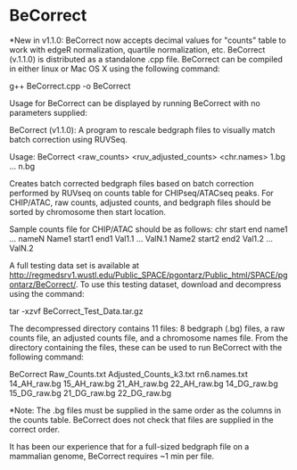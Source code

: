 # BeCorrect
*New in v1.1.0: BeCorrect now accepts decimal values for "counts" table to work with edgeR normalization, quartile normalization, etc.
BeCorrect (v.1.1.0) is distributed as a standalone .cpp file.  BeCorrect can be compiled in either linux or Mac OS X using the following command:

g++ BeCorrect.cpp -o BeCorrect

Usage for BeCorrect can be displayed by running BeCorrect with no parameters supplied:

BeCorrect (v1.1.0): A program to rescale bedgraph files to visually match batch correction using RUVSeq.

  Usage: BeCorrect <raw_counts> <ruv_adjusted_counts> <chr.names> 1.bg ... n.bg

Creates batch corrected bedgraph files based on batch correction performed by RUVseq on counts table for CHIPseq/ATACseq peaks.  For CHIP/ATAC, raw counts, adjusted counts, and bedgraph files should be sorted by chromosome then start location.

Sample counts file for CHIP/ATAC should be as follows:
chr	start	end	name1	...	nameN
Name1	start1	end1	Val1.1	...	ValN.1
Name2	start2	end2	Val1.2	...	ValN.2

A full testing data set is available at http://regmedsrv1.wustl.edu/Public_SPACE/pgontarz/Public_html/SPACE/pgontarz/BeCorrect/.  To use this testing dataset, download and decompress using the command:

tar -xzvf BeCorrect_Test_Data.tar.gz

The decompressed directory contains 11 files: 8 bedgraph (.bg) files, a raw counts file, an adjusted counts file, and a chromosome names file.  From the directory containing the files, these can be used to run BeCorrect with the following command:

BeCorrect Raw_Counts.txt Adjusted_Counts_k3.txt rn6.names.txt 14_AH_raw.bg 15_AH_raw.bg 21_AH_raw.bg 22_AH_raw.bg 14_DG_raw.bg 15_DG_raw.bg 21_DG_raw.bg 22_DG_raw.bg

*Note: The .bg files must be supplied in the same order as the columns in the counts table.  BeCorrect does not check that files are supplied in the correct order.

It has been our experience that for a full-sized bedgraph file on a mammalian genome, BeCorrect requires ~1 min per file.
